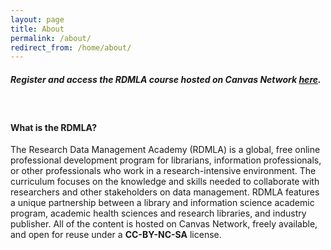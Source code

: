 ```yaml
---
layout: page
title: About
permalink: /about/
redirect_from: /home/about/
---
```

<h5><b>Register and access the RDMLA course hosted on Canvas Network <a href="https://www.canvas.net/browse/simmonsu/courses/research-data-management" target="_blank">here</a>.</b></h5>

<br>

#### What is the RDMLA?

The Research Data Management Academy (RDMLA) is a global, free online professional development program for librarians, information professionals, or other professionals who work in a research-intensive environment. The curriculum focuses on the knowledge and skills needed to collaborate with researchers and other stakeholders on data management. RDMLA features a unique partnership between a library and information science academic program, academic health sciences and research libraries, and industry publisher. All of the content is hosted on Canvas Network, freely available, and open for reuse under a **CC-BY-NC-SA** license.

